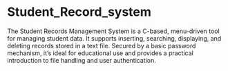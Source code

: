 # Student_Record_system
The Student Records Management System is a C-based, menu-driven tool for managing student data. It supports inserting, searching, displaying, and deleting records stored in a text file. Secured by a basic password mechanism, it’s ideal for educational use and provides a practical introduction to file handling and user authentication.
